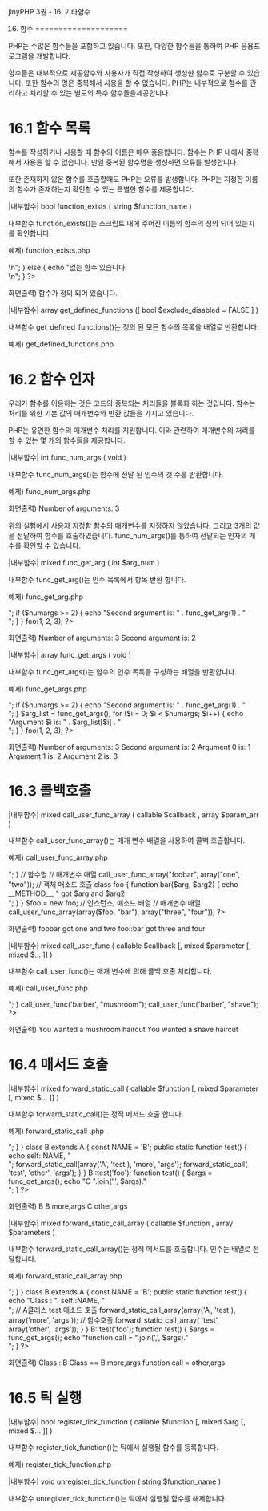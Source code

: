 jinyPHP 3권 - 16. 기타함수

16. 함수
====================

PHP는 수많은 함수들을 포함하고 있습니다. 또한, 다양한 함수들을 통하여 PHP 응용프로그램을 개발합니다.

함수들은 내부적으로 제공함수와 사용자가 직접 작성하여 생성한 함수로 구분할 수 있습니다. 또한 함수의 명은 중복해서 사용을 할 수 없습니다. PHP는 내부적으로 함수를 관리하고 처리할 수 있는 별도의 특수 함수들을제공합니다.

16.1 함수 목록
====================

함수를 작성하거나 사용할 때 함수의 이름은 매우 중용합니다. 함수는 PHP 내에서 중복해서 사용을 할 수 없습니다. 만일 중복된 함수명을 생성하면 오류를 발생합니다.

또한 존재하지 않은 함수를 호출할때도 PHP는 오류를 발생합니다. PHP는 지정한 이름의 함수가 존재하는지 확인할 수 있는 특별한 함수를 제공합니다.

|내부함수|
bool function_exists ( string $function_name )

내부함수 function_exists()는 스크립트 내에 주어진 이름의 함수의 정의 되어 있는지를 확인합니다.

예제) function_exists.php
<?php
	if (function_exists('str_replace')) {
    	echo "함수가 정의 되어 있습니다.<br />\n";
	} else {
    	echo "없는 함수 있습니다.<br />\n";
	}
?>

화면출력)
함수가 정의 되어 있습니다.

|내부함수|
array get_defined_functions ([ bool $exclude_disabled = FALSE ] )

내부함수 get_defined_functions()는 정의 된 모든 함수의 목록을 배열로 반환합니다.

예제) get_defined_functions.php
<?php
	$arr = get_defined_functions();
	print_r($arr);
?>


16.2 함수 인자
====================

우리가 함수를 이용하는 것은 코드의 중복되는 처리들을 블록화 하는 것입니다. 함수는 처리를 위한 기본 값의 매개변수와 반환 값들을 가지고 있습니다.

PHP는 유연한 함수의 매개변수 처리를 지원합니다. 이와 관련하여 매개변수의 처리를 할 수 있는 몇 개의 함수들을 제공합니다.

|내부함수|
int func_num_args ( void )

내부함수 func_num_args()는 함수에 전달 된 인수의 갯 수를 반환합니다. 

예제) func_num_args.php
<?php
	function foo()
	{
    	$numargs = func_num_args();
    	echo "Number of arguments: $numargs\n";
	}

	foo(1, 2, 3);   
?>

화면출력)
Number of arguments: 3

위의 실험에서 사용자 지정함 함수의 매개변수를 지정하지 않았습니다. 그리고 3개의 값을 전달하여 함수를 호출하였습니다. func_num_args()를 통하여 전달되는 인자의 개수를 확인할 수 있습니다.

|내부함수|
mixed func_get_arg ( int $arg_num )

내부함수 func_get_arg()는 인수 목록에서 항목 반환 합니다.

예제) func_get_arg.php
<?php
	function foo()
	{
    	$numargs = func_num_args();
    	echo "Number of arguments: $numargs <br>";
    	if ($numargs >= 2) {
        	echo "Second argument is: " . func_get_arg(1) . " <br>";
    	}
	}

	foo(1, 2, 3);
?>

화면출력)
Number of arguments: 3
Second argument is: 2 

|내부함수|
array func_get_args ( void )

내부함수 func_get_args()는 함수의 인수 목록을 구성하는 배열을 반환합니다.

예제) func_get_args.php
<?php
	function foo()
	{
    	$numargs = func_num_args();
    	echo "Number of arguments: $numargs <br>";
    	if ($numargs >= 2) {
        	echo "Second argument is: " . func_get_arg(1) . "<br>";
    	}
    
    	$arg_list = func_get_args();
    	for ($i = 0; $i < $numargs; $i++) {
        	echo "Argument $i is: " . $arg_list[$i] . "<br>";
    	}
	}

	foo(1, 2, 3);
?>

화면출력)
Number of arguments: 3
Second argument is: 2
Argument 0 is: 1
Argument 1 is: 2
Argument 2 is: 3

16.3 콜백호출
====================

|내부함수|
mixed call_user_func_array ( callable $callback , array $param_arr )

내부함수 call_user_func_array()는 매개 변수 배열을 사용하여 콜백 호출합니다.

예제) call_user_func_array.php
<?php
	// 함수 호출
	function foobar($arg, $arg2) {
    echo __FUNCTION__, " got $arg and $arg2 <br>";
	}

	// 함수명
	// 매개변수 매열
	call_user_func_array("foobar", array("one", "two"));

	// 객체 매소드 호출 
	class foo {
    	function bar($arg, $arg2) {
        	echo __METHOD__, " got $arg and $arg2<br>";
    	}
	}

	$foo = new foo;
	// 인스턴스, 매소드 배열
	// 매개변수 매열
	call_user_func_array(array($foo, "bar"), array("three", "four"));

?>

화면출력)
foobar got one and two
foo::bar got three and four


|내부함수|
mixed call_user_func ( callable $callback [, mixed $parameter [, mixed $... ]] )

내부함수 call_user_func()는 매개 변수에 의해 콜백 호출 처리합니다.

예제) call_user_func.php
<?php
	function barber($type)
	{
    	echo "You wanted a $type haircut <br>";
	}

	call_user_func('barber', "mushroom");
	call_user_func('barber', "shave");
?>

화면출력)
You wanted a mushroom haircut
You wanted a shave haircut 

16.4 매서드 호출
====================

|내부함수|
mixed forward_static_call ( callable $function [, mixed $parameter [, mixed $... ]] )

내부함수 forward_static_call()는 정적 메서드 호출 합니다.

예제) forward_static_call .php
<?php

    class A
    {
        const NAME = 'A';
        public static function test() {
            $args = func_get_args();
            echo static::NAME, " ".join(',', $args)." <br>";
        }
    }

    class B extends A
    {
        const NAME = 'B';

        public static function test() {
            echo self::NAME, "<br>";
            forward_static_call(array('A', 'test'), 'more', 'args');
            forward_static_call( 'test', 'other', 'args');
        }
    }

    B::test('foo');

    function test() {
        $args = func_get_args();
        echo "C ".join(',', $args)." <br>";
    }

?>

화면출력)
B
B more,args
C other,args 


|내부함수|
mixed forward_static_call_array ( callable $function , array $parameters )

내부함수 forward_static_call_array()는 정적 메서드를 호출합니다. 인수는 배열로 전달합니다.

예제) forward_static_call_array.php
<?php

    class A
    {
        const NAME = 'A';
        public static function test() {
            $args = func_get_args();
            echo "Class == ".static::NAME, " ".join(',', $args)." <br>";
        }
    }

    class B extends A
    {
        const NAME = 'B';

        public static function test() {
            echo "Class : ". self::NAME, "<br>";

            // A클래스 test 매소드 호출
            forward_static_call_array(array('A', 'test'), array('more', 'args'));

            // 함수호출
            forward_static_call_array( 'test', array('other', 'args'));
        }
    }

    B::test('foo');

    function test() {
        $args = func_get_args();
        echo "function call = ".join(',', $args)." <br>";
    }

?>

화면출력)
Class : B
Class == B more,args
function call = other,args 

16.5 틱 실행
====================

|내부함수|
bool register_tick_function ( callable $function [, mixed $arg [, mixed $... ]] )

내부함수 register_tick_function()는 틱에서 실행될 함수를 등록합니다.

예제) register_tick_function.php
<?php
	declare(ticks=1);

	register_tick_function('my_function', true);

	$object = new my_class();
	register_tick_function(array(&$object, 'my_method'), true);
?>

|내부함수|
void unregister_tick_function ( string $function_name )

내부함수 unregister_tick_function()는 틱에서 실행될 함수를 해제합니다.


